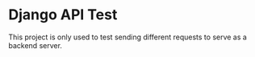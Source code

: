 # Django API Test

This project is only used to test sending different requests to serve as a backend server.
